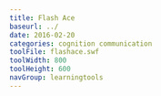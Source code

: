 ```yaml
---
title: Flash Ace
baseurl: ../
date: 2016-02-20
categories: cognition communication
toolFile: flashace.swf
toolWidth: 800
toolHeight: 600
navGroup: learningtools
---
```

